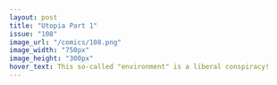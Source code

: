 ```yaml
---
layout: post
title: "Utopia Part 1"
issue: "108"
image_url: "/comics/108.png"
image_width: "750px"
image_height: "300px"
hover_text: This so-called "environment" is a liberal conspiracy!
---
```


